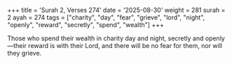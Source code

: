+++
title = 'Surah 2, Verses 274'
date = '2025-08-30'
weight = 281
surah = 2
ayah = 274
tags = ["charity", "day", "fear", "grieve", "lord", "night", "openly", "reward", "secretly", "spend", "wealth"]
+++

Those who spend their wealth in charity day and night, secretly and openly—their reward is with their Lord, and there will be no fear for them, nor will they grieve.